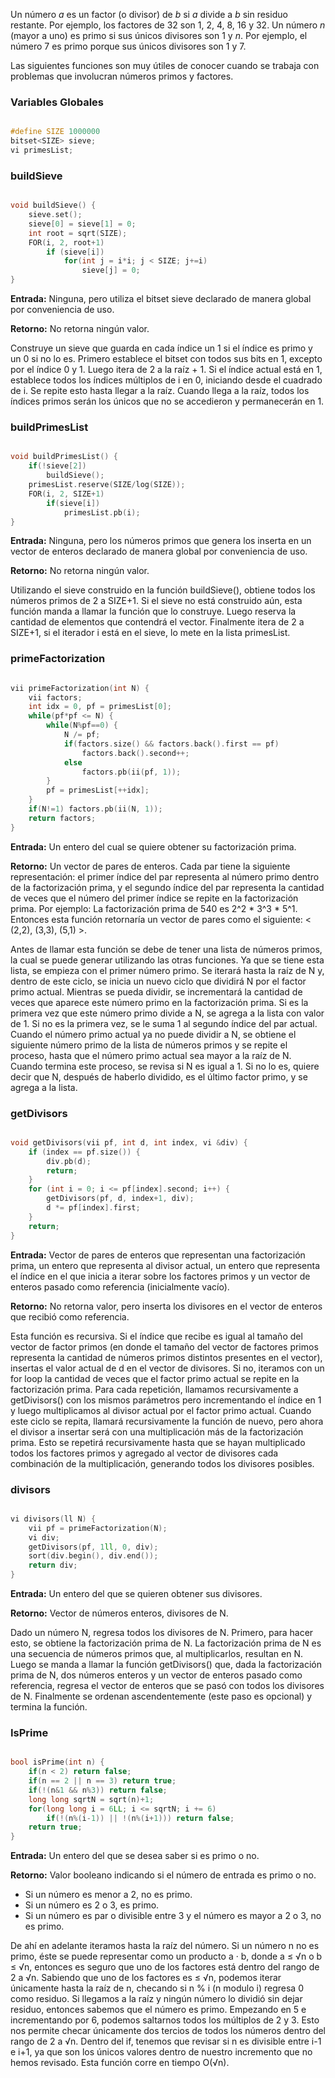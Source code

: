 Un número _a_ es un factor (o divisor) de _b_ si _a_ divide a _b_ sin residuo restante. Por ejemplo, los factores de 32 son 1, 2, 4, 8, 16 y 32. Un número _n_ (mayor a uno) es primo si sus únicos divisores son 1 y _n_. Por ejemplo, el número 7 es primo porque sus únicos divisores son 1 y 7.

Las siguientes funciones son muy útiles de conocer cuando se trabaja con problemas que involucran números primos y factores.

### Variables Globales

```cpp

#define SIZE 1000000
bitset<SIZE> sieve;
vi primesList;
```

### buildSieve

```cpp

void buildSieve() {
	sieve.set();
	sieve[0] = sieve[1] = 0;
	int root = sqrt(SIZE);
	FOR(i, 2, root+1)
		if (sieve[i])
			for(int j = i*i; j < SIZE; j+=i)
				sieve[j] = 0;
}
```
**Entrada:** Ninguna, pero utiliza el bitset sieve declarado de manera global por conveniencia de uso.

**Retorno:** No retorna ningún valor.

Construye un sieve que guarda en cada índice un 1 si el índice es primo y un 0 si no lo es. Primero establece el bitset con todos sus bits en 1, excepto por el índice 0 y 1. Luego itera de 2 a la raíz + 1. Si el índice actual está en 1, establece todos los índices múltiplos de i en 0, iniciando desde el cuadrado de i. Se repite esto hasta llegar a la raíz. Cuando llega a la raíz, todos los índices primos serán los únicos que no se accedieron y permanecerán en 1.


### buildPrimesList

```cpp

void buildPrimesList() {
	if(!sieve[2])
		buildSieve();
	primesList.reserve(SIZE/log(SIZE));
	FOR(i, 2, SIZE+1)
		if(sieve[i])
			primesList.pb(i);
}
```
**Entrada:** Ninguna, pero los números primos que genera los inserta en un vector de enteros declarado de manera global por conveniencia de uso.

**Retorno:** No retorna ningún valor.

Utilizando el sieve construido en la función buildSieve(), obtiene todos los números primos de 2 a SIZE+1. Si el sieve no está construido aún, esta función manda a llamar la función que lo construye. Luego reserva la cantidad de elementos que contendrá el vector. Finalmente itera de 2 a SIZE+1, si el iterador i está en el sieve, lo mete en la lista primesList.


### primeFactorization

```cpp

vii primeFactorization(int N) {
	vii factors;
	int idx = 0, pf = primesList[0];
	while(pf*pf <= N) {
		while(N%pf==0) {
			N /= pf;
			if(factors.size() && factors.back().first == pf)
				factors.back().second++;
			else
				factors.pb(ii(pf, 1));
		}
		pf = primesList[++idx];
 	}
	if(N!=1) factors.pb(ii(N, 1));
	return factors;
}
```
**Entrada:** Un entero del cual se quiere obtener su factorización prima.

**Retorno:** Un vector de pares de enteros. Cada par tiene la siguiente representación: el primer índice del par representa al número primo dentro de la factorización prima, y el segundo índice del par representa la cantidad de veces que el número del primer índice se repite en la factorización prima. Por ejemplo: La factorización prima de 540 es 2^2 * 3^3 * 5^1. Entonces esta función retornaría un vector de pares como el siguiente: < (2,2), (3,3), (5,1) >.

Antes de llamar esta función se debe de tener una lista de números primos, la cual se puede generar utilizando las otras funciones. Ya que se tiene esta lista, se empieza con el primer número primo. Se iterará hasta la raíz de N y, dentro de este ciclo, se inicia un nuevo ciclo que dividirá N por el factor primo actual. Mientras se pueda dividir, se incrementará la cantidad de veces que aparece este número primo en la factorización prima. Si es la primera vez que este número primo divide a N, se agrega a la lista con valor de 1. Si no es la primera vez, se le suma 1 al segundo índice del par actual. Cuando el número primo actual ya no puede dividir a N, se obtiene el siguiente número primo de la lista de números primos y se repite el proceso, hasta que el número primo actual sea mayor a la raíz de N. Cuando termina este proceso, se revisa si N es igual a 1. Si no lo es, quiere decir que N, después de haberlo dividido, es el último factor primo, y se agrega a la lista.


### getDivisors

```cpp

void getDivisors(vii pf, int d, int index, vi &div) {
	if (index == pf.size()) {
		div.pb(d);
		return;
	}
	for (int i = 0; i <= pf[index].second; i++) {
		getDivisors(pf, d, index+1, div);
		d *= pf[index].first;
	}
	return;
}
```
**Entrada:** Vector de pares de enteros que representan una factorización prima, un entero que representa al divisor actual, un entero que representa el índice en el que inicia a iterar sobre los factores primos y un vector de enteros pasado como referencia (inicialmente vacío).

**Retorno:** No retorna valor, pero inserta los divisores en el vector de enteros que recibió como referencia.

Esta función es recursiva. Si el índice que recibe es igual al tamaño del vector de factor primos (en donde el tamaño del vector de factores primos representa la cantidad de números primos distintos presentes en el vector), insertas el valor actual de d en el vector de divisores. Si no, iteramos con un for loop la cantidad de veces que el factor primo actual se repite en la factorización prima. Para cada repetición, llamamos recursivamente a getDivisors() con los mismos parámetros pero incrementando el índice en 1 y luego multiplicamos al divisor actual por el factor primo actual. Cuando este ciclo se repita, llamará recursivamente la función de nuevo, pero ahora el divisor a insertar será con una multiplicación más de la factorización prima. Esto se repetirá recursivamente hasta que se hayan multiplicado todos los factores primos y agregado al vector de divisores cada combinación de la multiplicación, generando todos los divisores posibles.


### divisors

```cpp

vi divisors(ll N) {
	vii pf = primeFactorization(N);
	vi div;
	getDivisors(pf, 1ll, 0, div);
	sort(div.begin(), div.end());
	return div;
}
```
**Entrada:** Un entero del que se quieren obtener sus divisores.

**Retorno:** Vector de números enteros, divisores de N.

Dado un número N, regresa todos los divisores de N. Primero, para hacer esto, se obtiene la factorización prima de N. La factorización prima de N es una secuencia de números primos que, al multiplicarlos, resultan en N. Luego se manda a llamar la función getDivisors() que, dada la factorización prima de N, dos números enteros y un vector de enteros pasado como referencia, regresa el vector de enteros que se pasó con todos los divisores de N. Finalmente se ordenan ascendentemente (este paso es opcional) y termina la función.


### IsPrime

```cpp

bool isPrime(int n) {
	if(n < 2) return false;
	if(n == 2 || n == 3) return true;
	if(!(n&1 && n%3)) return false;
	long long sqrtN = sqrt(n)+1;
	for(long long i = 6LL; i <= sqrtN; i += 6)
		if(!(n%(i-1)) || !(n%(i+1))) return false;
	return true;
}

```

**Entrada:** Un entero del que se desea saber si es primo o no.

**Retorno:** Valor booleano indicando si el número de entrada es primo o no.

* Si un número es menor a 2, no es primo.
* Si un número es 2 o 3, es primo.
* Si un número es par o divisible entre 3 y el número es mayor a 2 o 3, no es primo.

De ahí en adelante iteramos hasta la raíz del número. Si un número n no es primo, éste se puede representar como un producto a · b, donde a ≤ √n o b ≤ √n, entonces es seguro que uno de los factores está dentro del rango de 2 a √n. Sabiendo que uno de los factores es ≤ √n, podemos iterar únicamente hasta la raíz de n, checando si n % i (n modulo i) regresa 0 como residuo. Si llegamos a la raíz y ningún número lo dividió sin dejar residuo, entonces sabemos que el número es primo. Empezando en 5 e incrementando por 6, podemos saltarnos todos los múltiplos de 2 y 3. Esto nos permite checar únicamente dos tercios de todos los números dentro del rango de 2 a √n. Dentro del if, tenemos que revisar si n es divisible entre i-1 e i+1, ya que son los únicos valores dentro de nuestro incremento que no hemos revisado. Esta función corre en tiempo O(√n).
